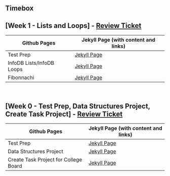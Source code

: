 ## Timebox

## [Week 1 - Lists and Loops] - [Review Ticket](https://github.com/Gennalynb123/Individual-Algorithmic-Project/issues/2)

| Github Pages | Jekyll Page (with content and links)| 
| --- | --- |
| Test Prep | [Jekyll Page](https://gennalynb123.github.io/Individual-Algorithmic-Project/TestPrep2) |
| InfoDB Lists/InfoDB Loops | [Jekyll Page](https://gennalynb123.github.io/Individual-Algorithmic-Project/InfoDB) | 
| Fibonnachi | [Jekyll Page](https://gennalynb123.github.io/Individual-Algorithmic-Project/fibonacci) |

<br>

## [Week 0 - Test Prep, Data Structures Project, Create Task Project] - [Review Ticket](https://github.com/Gennalynb123/Individual-Algorithmic-Project/issues/1)

| Github Pages | Jekyll Page (with content and links)| 
| --- | --- |
| Test Prep | [Jekyll Page](https://gennalynb123.github.io/Individual-Algorithmic-Project/TestPrep) |
| Data Structures Project | [Jekyll Page](https://gennalynb123.github.io/Individual-Algorithmic-Project/DataStructuresProject) | 
| Create Task Project for College Board | [Jekyll Page](https://gennalynb123.github.io/Individual-Algorithmic-Project/CreateTask)


